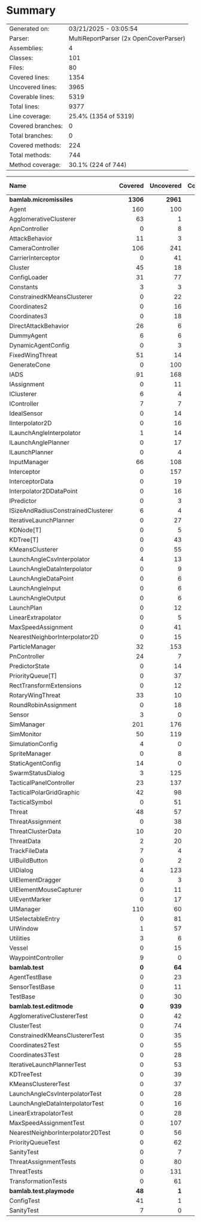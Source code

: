 ﻿# Summary
|||
|:---|:---|
| Generated on: | 03/21/2025 - 03:05:54 |
| Parser: | MultiReportParser (2x OpenCoverParser) |
| Assemblies: | 4 |
| Classes: | 101 |
| Files: | 80 |
| Covered lines: | 1354 |
| Uncovered lines: | 3965 |
| Coverable lines: | 5319 |
| Total lines: | 9377 |
| Line coverage: | 25.4% (1354 of 5319) |
| Covered branches: | 0 |
| Total branches: | 0 |
| Covered methods: | 224 |
| Total methods: | 744 |
| Method coverage: | 30.1% (224 of 744) |

|**Name**|**Covered**|**Uncovered**|**Coverable**|**Total**|**Line coverage**|**Covered**|**Total**|**Branch coverage**|**Covered**|**Total**|**Method coverage**|
|:---|---:|---:|---:|---:|---:|---:|---:|---:|---:|---:|---:|
|**bamlab.micromissiles**|**1306**|**2961**|**4267**|**9377**|**30.6%**|**0**|**0**|****|**221**|**629**|**35.1%**|
|Agent|160|100|260|465|61.5%|0|0||27|46|58.6%|
|AgglomerativeClusterer|63|1|64|101|98.4%|0|0||2|3|66.6%|
|ApnController|0|8|8|20|0%|0|0||0|2|0%|
|AttackBehavior|11|3|14|51|78.5%|0|0||2|3|66.6%|
|CameraController|106|241|347|643|30.5%|0|0||13|36|36.1%|
|CarrierInterceptor|0|41|41|69|0%|0|0||0|6|0%|
|Cluster|45|18|63|122|71.4%|0|0||13|17|76.4%|
|ConfigLoader|31|77|108|156|28.7%|0|0||4|13|30.7%|
|Constants|3|3|6|17|50%|0|0||1|2|50%|
|ConstrainedKMeansClusterer|0|22|22|123|0%|0|0||0|2|0%|
|Coordinates2|0|16|16|58|0%|0|0||0|4|0%|
|Coordinates3|0|18|18|58|0%|0|0||0|4|0%|
|DirectAttackBehavior|26|6|32|74|81.2%|0|0||2|2|100%|
|DummyAgent|6|6|12|465|50%|0|0||2|5|40%|
|DynamicAgentConfig|0|3|3|132|0%|0|0||0|1|0%|
|FixedWingThreat|51|14|65|120|78.4%|0|0||7|9|77.7%|
|GenerateCone|0|100|100|144|0%|0|0||0|9|0%|
|IADS|91|168|259|424|35.1%|0|0||16|28|57.1%|
|IAssignment|0|11|11|42|0%|0|0||0|3|0%|
|IClusterer|6|4|10|56|60%|0|0||3|4|75%|
|IController|7|7|14|30|50%|0|0||2|4|50%|
|IdealSensor|0|14|14|25|0%|0|0||0|2|0%|
|IInterpolator2D|0|16|16|86|0%|0|0||0|3|0%|
|ILaunchAngleInterpolator|1|14|15|103|6.6%|0|0||1|3|33.3%|
|ILaunchAnglePlanner|0|17|17|73|0%|0|0||0|5|0%|
|ILaunchPlanner|0|4|4|43|0%|0|0||0|1|0%|
|InputManager|66|108|174|234|37.9%|0|0||12|15|80%|
|Interceptor|0|157|157|242|0%|0|0||0|17|0%|
|InterceptorData|0|19|19|99|0%|0|0||0|4|0%|
|Interpolator2DDataPoint|0|16|16|86|0%|0|0||0|5|0%|
|IPredictor|0|3|3|37|0%|0|0||0|1|0%|
|ISizeAndRadiusConstrainedClusterer|6|4|10|56|60%|0|0||2|2|100%|
|IterativeLaunchPlanner|0|27|27|66|0%|0|0||0|2|0%|
|KDNode[T]|0|5|5|87|0%|0|0||0|1|0%|
|KDTree[T]|0|43|43|87|0%|0|0||0|4|0%|
|KMeansClusterer|0|55|55|123|0%|0|0||0|4|0%|
|LaunchAngleCsvInterpolator|4|13|17|103|23.5%|0|0||1|2|50%|
|LaunchAngleDataInterpolator|0|9|9|103|0%|0|0||0|2|0%|
|LaunchAngleDataPoint|0|6|6|73|0%|0|0||0|3|0%|
|LaunchAngleInput|0|6|6|73|0%|0|0||0|3|0%|
|LaunchAngleOutput|0|6|6|73|0%|0|0||0|3|0%|
|LaunchPlan|0|12|12|43|0%|0|0||0|6|0%|
|LinearExtrapolator|0|5|5|14|0%|0|0||0|2|0%|
|MaxSpeedAssignment|0|41|41|77|0%|0|0||0|1|0%|
|NearestNeighborInterpolator2D|0|15|15|86|0%|0|0||0|3|0%|
|ParticleManager|32|153|185|276|17.2%|0|0||8|28|28.5%|
|PnController|24|7|31|61|77.4%|0|0||2|2|100%|
|PredictorState|0|14|14|37|0%|0|0||0|6|0%|
|PriorityQueue[T]|0|37|37|59|0%|0|0||0|7|0%|
|RectTransformExtensions|0|12|12|18|0%|0|0||0|4|0%|
|RotaryWingThreat|33|10|43|76|76.7%|0|0||6|8|75%|
|RoundRobinAssignment|0|18|18|46|0%|0|0||0|2|0%|
|Sensor|3|0|3|29|100%|0|0||1|1|100%|
|SimManager|201|176|377|607|53.3%|0|0||26|48|54.1%|
|SimMonitor|50|119|169|255|29.5%|0|0||9|20|45%|
|SimulationConfig|4|0|4|132|100%|0|0||1|1|100%|
|SpriteManager|0|8|8|98|0%|0|0||0|1|0%|
|StaticAgentConfig|14|0|14|65|100%|0|0||5|5|100%|
|SwarmStatusDialog|3|125|128|169|2.3%|0|0||1|16|6.2%|
|TacticalPanelController|23|137|160|265|14.3%|0|0||7|29|24.1%|
|TacticalPolarGridGraphic|42|98|140|225|30%|0|0||5|15|33.3%|
|TacticalSymbol|0|51|51|98|0%|0|0||0|11|0%|
|Threat|48|57|105|189|45.7%|0|0||9|11|81.8%|
|ThreatAssignment|0|38|38|73|0%|0|0||0|5|0%|
|ThreatClusterData|10|20|30|68|33.3%|0|0||2|8|25%|
|ThreatData|2|20|22|99|9%|0|0||1|5|20%|
|TrackFileData|7|4|11|99|63.6%|0|0||5|7|71.4%|
|UIBuildButton|0|2|2|11|0%|0|0||0|2|0%|
|UIDialog|4|123|127|233|3.1%|0|0||1|18|5.5%|
|UIElementDragger|0|3|3|12|0%|0|0||0|1|0%|
|UIElementMouseCapturer|0|11|11|20|0%|0|0||0|3|0%|
|UIEventMarker|0|17|17|29|0%|0|0||0|4|0%|
|UIManager|110|60|170|262|64.7%|0|0||18|30|60%|
|UISelectableEntry|0|81|81|138|0%|0|0||0|15|0%|
|UIWindow|1|57|58|100|1.7%|0|0||1|9|11.1%|
|Utilities|3|6|9|17|33.3%|0|0||1|3|33.3%|
|Vessel|0|15|15|27|0%|0|0||0|5|0%|
|WaypointController|9|0|9|22|100%|0|0||2|2|100%|
|**bamlab.test**|**0**|**64**|**64**|**109**|**0%**|**0**|**0**|****|**0**|**12**|**0%**|
|AgentTestBase|0|23|23|40|0%|0|0||0|4|0%|
|SensorTestBase|0|11|11|25|0%|0|0||0|2|0%|
|TestBase|0|30|30|44|0%|0|0||0|6|0%|
|**bamlab.test.editmode**|**0**|**939**|**939**|**2046**|**0%**|**0**|**0**|****|**0**|**100**|**0%**|
|AgglomerativeClustererTest|0|42|42|69|0%|0|0||0|6|0%|
|ClusterTest|0|74|74|99|0%|0|0||0|8|0%|
|ConstrainedKMeansClustererTest|0|35|35|150|0%|0|0||0|6|0%|
|Coordinates2Test|0|55|55|121|0%|0|0||0|8|0%|
|Coordinates3Test|0|28|28|121|0%|0|0||0|4|0%|
|IterativeLaunchPlannerTest|0|53|53|87|0%|0|0||0|9|0%|
|KDTreeTest|0|39|39|55|0%|0|0||0|4|0%|
|KMeansClustererTest|0|37|37|150|0%|0|0||0|4|0%|
|LaunchAngleCsvInterpolatorTest|0|28|28|87|0%|0|0||0|4|0%|
|LaunchAngleDataInterpolatorTest|0|16|16|87|0%|0|0||0|4|0%|
|LinearExtrapolatorTest|0|28|28|42|0%|0|0||0|4|0%|
|MaxSpeedAssignmentTest|0|107|107|181|0%|0|0||0|5|0%|
|NearestNeighborInterpolator2DTest|0|56|56|107|0%|0|0||0|7|0%|
|PriorityQueueTest|0|62|62|87|0%|0|0||0|7|0%|
|SanityTest|0|7|7|22|0%|0|0||0|2|0%|
|ThreatAssignmentTests|0|80|80|176|0%|0|0||0|4|0%|
|ThreatTests|0|131|131|304|0%|0|0||0|11|0%|
|TransformationTests|0|61|61|101|0%|0|0||0|3|0%|
|**bamlab.test.playmode**|**48**|**1**|**49**|**97**|**97.9%**|**0**|**0**|****|**3**|**3**|**100%**|
|ConfigTest|41|1|42|73|97.6%|0|0||2|2|100%|
|SanityTest|7|0|7|24|100%|0|0||1|1|100%|
